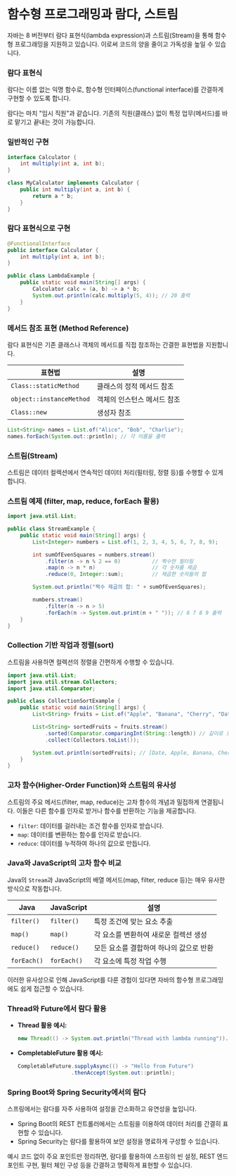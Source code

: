 # 함수형 프로그래밍과 람다, 스트림

자바는 8 버전부터 람다 표현식(lambda expression)과 스트림(Stream)을 통해 함수형 프로그래밍을 지원하고 있습니다. 이로써 코드의 양을 줄이고 가독성을 높일 수 있습니다.

### 람다 표현식

람다는 이름 없는 익명 함수로, 함수형 인터페이스(functional interface)를 간결하게 구현할 수 있도록 합니다.

람다는 마치 "임시 직원"과 같습니다. 기존의 직원(클래스) 없이 특정 업무(메서드)를 바로 맡기고 끝내는 것이 가능합니다.

### 일반적인 구현

```java
interface Calculator {
    int multiply(int a, int b);
}

class MyCalculator implements Calculator {
    public int multiply(int a, int b) {
        return a * b;
    }
}
```

### 람다 표현식으로 구현

```java
@FunctionalInterface
public interface Calculator {
    int multiply(int a, int b);
}

public class LambdaExample {
    public static void main(String[] args) {
        Calculator calc = (a, b) -> a * b;
        System.out.println(calc.multiply(5, 4)); // 20 출력
    }
}
```

### 메서드 참조 표현 (Method Reference)

람다 표현식은 기존 클래스나 객체의 메서드를 직접 참조하는 간결한 표현법을 지원합니다.

| 표현법 | 설명 |
| --- | --- |
| `Class::staticMethod` | 클래스의 정적 메서드 참조 |
| `object::instanceMethod` | 객체의 인스턴스 메서드 참조 |
| `Class::new` | 생성자 참조 |

```java
List<String> names = List.of("Alice", "Bob", "Charlie");
names.forEach(System.out::println); // 각 이름을 출력
```

### 스트림(Stream)

스트림은 데이터 컬렉션에서 연속적인 데이터 처리(필터링, 정렬 등)를 수행할 수 있게 합니다.

### 스트림 예제 (filter, map, reduce, forEach 활용)

```java
import java.util.List;

public class StreamExample {
    public static void main(String[] args) {
        List<Integer> numbers = List.of(1, 2, 3, 4, 5, 6, 7, 8, 9);

        int sumOfEvenSquares = numbers.stream()
            .filter(n -> n % 2 == 0)          // 짝수만 필터링
            .map(n -> n * n)                  // 각 숫자를 제곱
            .reduce(0, Integer::sum);         // 제곱한 숫자들의 합

        System.out.println("짝수 제곱의 합: " + sumOfEvenSquares);

        numbers.stream()
            .filter(n -> n > 5)
            .forEach(n -> System.out.print(n + " ")); // 6 7 8 9 출력
    }
}
```

### Collection 기반 작업과 정렬(sort)

스트림을 사용하면 컬렉션의 정렬을 간편하게 수행할 수 있습니다.

```java
import java.util.List;
import java.util.stream.Collectors;
import java.util.Comparator;

public class CollectionSortExample {
    public static void main(String[] args) {
        List<String> fruits = List.of("Apple", "Banana", "Cherry", "Date", "Elderberry");

        List<String> sortedFruits = fruits.stream()
            .sorted(Comparator.comparingInt(String::length)) // 길이로 오름차순 정렬
            .collect(Collectors.toList());

        System.out.println(sortedFruits); // [Date, Apple, Banana, Cherry, Elderberry]
    }
}
```

### 고차 함수(Higher-Order Function)와 스트림의 유사성

스트림의 주요 메서드(filter, map, reduce)는 고차 함수의 개념과 밀접하게 연결됩니다. 이들은 다른 함수를 인자로 받거나 함수를 반환하는 기능을 제공합니다.

- `filter`: 데이터를 걸러내는 조건 함수를 인자로 받습니다.
- `map`: 데이터를 변환하는 함수를 인자로 받습니다.
- `reduce`: 데이터를 누적하여 하나의 값으로 만듭니다.

### Java와 JavaScript의 고차 함수 비교

Java의 `Stream`과 JavaScript의 배열 메서드(map, filter, reduce 등)는 매우 유사한 방식으로 작동합니다.

| Java | JavaScript | 설명 |
| --- | --- | --- |
| `filter()` | `filter()` | 특정 조건에 맞는 요소 추출 |
| `map()` | `map()` | 각 요소를 변환하여 새로운 컬렉션 생성 |
| `reduce()` | `reduce()` | 모든 요소를 결합하여 하나의 값으로 반환 |
| `forEach()` | `forEach()` | 각 요소에 특정 작업 수행 |

이러한 유사성으로 인해 JavaScript를 다룬 경험이 있다면 자바의 함수형 프로그래밍에도 쉽게 접근할 수 있습니다.

### Thread와 Future에서 람다 활용

- **Thread 활용 예시:**
    
    ```java
    new Thread(() -> System.out.println("Thread with lambda running")).start();
    
    ```
    
- **CompletableFuture 활용 예시:**
    
    ```java
    CompletableFuture.supplyAsync(() -> "Hello from Future")
                     .thenAccept(System.out::println);
    
    ```
    

### Spring Boot와 Spring Security에서의 람다

스프링에서는 람다를 자주 사용하여 설정을 간소화하고 유연성을 높입니다.

- Spring Boot의 REST 컨트롤러에서는 스트림을 이용하여 데이터 처리를 간결히 표현할 수 있습니다.
- Spring Security는 람다를 활용하여 보안 설정을 명료하게 구성할 수 있습니다.

예시 코드 없이 주요 포인트만 정리하면, 람다를 활용하여 스프링의 빈 설정, REST 엔드포인트 구현, 필터 체인 구성 등을 간결하고 명확하게 표현할 수 있습니다.